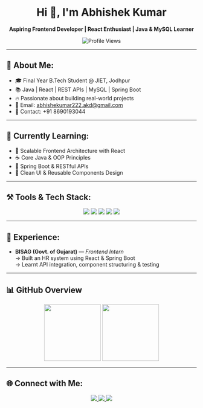 <h1 align="center">Hi 👋, I'm Abhishek Kumar</h1>
<p align="center"><strong>Aspiring Frontend Developer | React Enthusiast | Java & MySQL Learner</strong></p>

<p align="center">
  <img src="https://komarev.com/ghpvc/?username=Shanu1804&color=blue" alt="Profile Views" />
</p>

---

## 📝 About Me:
- 🎓 Final Year B.Tech Student @ JIET, Jodhpur    
- 📚 Java | React | REST APIs | MySQL | Spring Boot
- 🔥 Passionate about building real-world projects   
- 📧 Email: abhishekumar222.akd@gmail.com  
- 📱 Contact: +91 8690193044  

---

## 🧠 Currently Learning:
-  🔁 Scalable Frontend Architecture with React  
-  ☕ Core Java & OOP Principles  
-  🌱 Spring Boot & RESTful APIs
-  🎨 Clean UI & Reusable Components Design
---

## ⚒️ Tools & Tech Stack:
<div align="center">

<img src="https://img.shields.io/badge/Java-ED8B00?style=for-the-badge&logo=java" />
<img src="https://img.shields.io/badge/React-20232A?style=for-the-badge&logo=react" />
<img src="https://img.shields.io/badge/MySQL-00758F?style=for-the-badge&logo=mysql&logoColor=white" />
<img src="https://img.shields.io/badge/Bootstrap-7952B3?style=for-the-badge&logo=bootstrap&logoColor=white" />
<img src="https://img.shields.io/badge/GitHub-100000?style=for-the-badge&logo=github" />

</div>

---

## 💼 Experience:
- <strong>BISAG (Govt. of Gujarat)</strong> — <em>Frontend Intern</em>  
   → Built an HR system using React & Spring Boot  
   → Learnt API integration, component structuring & testing  

--- 

## 📊 GitHub Overview  

<p align="center">
  <img src="https://github-readme-stats.vercel.app/api?username=Shanu1804&show_icons=true&theme=tokyonight&hide_border=true&rank_icon=github" height="150" />
  <img src="https://github-readme-streak-stats.herokuapp.com/?user=Shanu1804&theme=tokyonight&hide_border=true" height="150" />
</p>

--- 

## 🌐 Connect with Me:
<div align="center">

<a href="https://www.linkedin.com/in/abhishek-kumar-5bb156250/">
  <img src="https://img.shields.io/badge/LinkedIn-0A66C2?style=for-the-badge&logo=linkedin&logoColor=white" />
</a>
<a href="https://github.com/Shanu1804/Abhishek-kumar">
  <img src="https://img.shields.io/badge/GitHub-100000?style=for-the-badge&logo=github&logoColor=white" />
</a>
<a href="mail to:abhishekumar222.akd@gmail.com">
  <img src="https://img.shields.io/badge/Gmail-D14836?style=for-the-badge&logo=gmail&logoColor=white" />
</a>

</div> 
